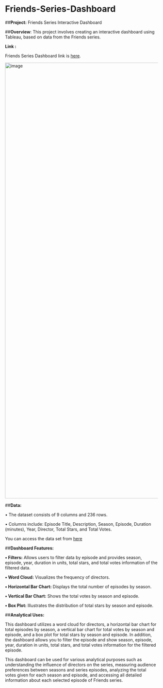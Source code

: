 # Friends-Series-Dashboard

##**Project:** Friends Series Interactive Dashboard

##**Overview**: This project involves creating an interactive dashboard using Tableau, based on data from the Friends series.

**Link :** 

Friends Series Dashboard link is [here](https://public.tableau.com/app/profile/cigdem.sahin/viz/FriendsSeries_17162117407480/Dashboard1).

<img width="1435" alt="image" src="https://github.com/Cigdem-Sahin/Friends-Series-Tableau-Dashboard/assets/166864144/1fb09bb9-bd42-4741-a038-3b91058b28c4">

##**Data:**

•	The dataset consists of 9 columns and 236 rows.

•	Columns include: Episode Title, Description, Season, Episode, Duration (minutes), Year, Director, Total Stars, and Total Votes.

You can access the data set from [here](https://github.com/Cigdem-Sahin/Friends-Series-Tableau-Dashboard/blob/main/Friends%20dataset.csv)

##**Dashboard Features:**

**•	Filters:** Allows users to filter data by episode and provides season, episode, year, duration in units, total stars, and total votes information of the filtered data.

**•	Word Cloud:** Visualizes the frequency of directors.

**•	Horizontal Bar Chart:** Displays the total number of episodes by season.

**•	Vertical Bar Chart:** Shows the total votes by season and episode.

**•	Box Plot:** Illustrates the distribution of total stars by season and episode.


##**Analytical Uses:**

This dashboard utilizes a word cloud for directors, a horizontal bar chart for total episodes by season, a vertical bar chart for total votes by season and episode, and a box plot for total stars by season and episode. In addition, the dashboard allows you to filter the episode and show season, episode, year, duration in units, total stars, and total votes information for the filtered episode.

This dashboard can be used for various analytical purposes such as understanding the influence of directors on the series, measuring audience preferences between seasons and series episodes, analyzing the total votes given for each season and episode, and accessing all detailed information about each selected episode of Friends series.
